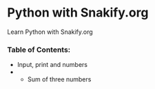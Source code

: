 # Python with Snakify.org
Learn Python with Snakify.org

### Table of Contents:
* Input, print and numbers
* * Sum of three numbers
